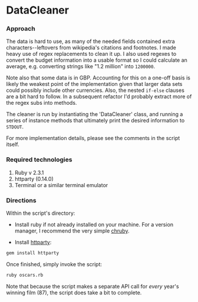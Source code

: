# DataCleaner

### Approach

The data is hard to use, as many of the needed fields contained extra characters--leftovers from wikipedia's citations and footnotes.  I made heavy use of regex replacements to clean it up. I also used regexes to convert the budget information into a usable format so I could calculate an average, e.g. converting strings like "1.2 million" into `1200000`.

Note also that some data is in GBP. Accounting for this on a one-off basis is likely the weakest point of the implementation given that larger data sets could possibly include other currencies.  Also, the nested `if-else` clauses are a bit hard to follow. In a subsequent refactor I'd probably extract more of the regex subs into methods.

The cleaner is run by instantiating the 'DataCleaner' class, and running a series of instance methods that ultimately print the desired information to `STDOUT`.

For more implementation details, please see the comments in the script itself.

### Required technologies

1.  Ruby v 2.3.1
2.  httparty (0.14.0)
3.  Terminal or a similar terminal emulator

### Directions

Within the script's directory:

- Install ruby if not already installed on your machine.  For a version manager, I recommend the very simple [chruby](https://github.com/postmodern/chruby).

- Install [httparty](https://github.com/jnunemaker/httparty):

```sh
gem install httparty
```

Once finished, simply invoke the script:

```sh
ruby oscars.rb
```

Note that because the script makes a separate API call for *every* year's winning film (87), the script does take a bit to complete.
